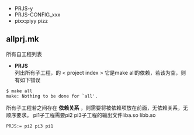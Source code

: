 - PRJS-y
- PRJS-CONFIG_xxx
- pixx:piyy pizz

<span id="allprj.mk"></span>
## allprj.mk
所有自工程列表

- **PRJS**  
列出所有子工程，的 < project index > 它是make all的依赖，若该为空，则有如下错误
```
$ make all
make: Nothing to be done for `all'.
```

所有子工程若之间存在 **依赖关系** ，则需要将被依赖项放在前面，无依赖关系，无顺序要求。
pi1子工程需要pi2 pi3子工程的输出文件liba.so libb.so
```
PRJS:= pi2 pi3 pi1
```
